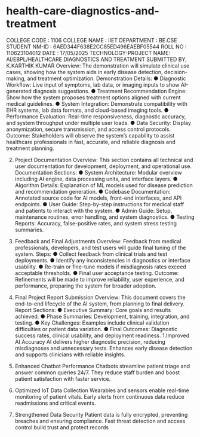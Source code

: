 # health-care-diagnostics-and-treatment
COLLEGE CODE     :  1106
COLLEGE NAME    : IIET
DEPARTMENT       : BE.CSE
STUDENT NM-ID  : 6AED344F638E2CC85ED496EAEBF05544
ROLL NO                : 110623104012
DATE                      : 17/05/2025
TECHNOLOGY-PROJECT NAME:
AI/EBPL/HEALTHCARE DIAGNOSTICS AND TREATMENT
SUBMITTED BY,
K.KARTHIK KUMAR
Overview: 
The demonstration will simulate clinical use cases, showing how the system aids in early disease detection, decision-making, and treatment optimization.
Demonstration Details:
●	Diagnostic Workflow: Live input of symptoms, lab data, or imaging inputs to show AI-generated diagnosis suggestions.
●	Treatment Recommendation Engine: Show how the system proposes treatment options aligned with current medical guidelines.
●	System Integration: Demonstrate compatibility with EHR systems, lab data formats, and cloud-based imaging tools.
●	Performance Evaluation: Real-time responsiveness, diagnostic accuracy, and system throughput under multiple user loads.
●	Data Security: Display anonymization, secure transmission, and access control protocols.
Outcome:
 Stakeholders will observe the system’s capability to assist healthcare professionals in fast, accurate, and reliable diagnosis and treatment planning.

2. Project Documentation
Overview:
 This section contains all technical and user documentation for development, deployment, and operational use.
Documentation Sections:
●	System Architecture: Modular overview including AI engine, data processing units, and interface layers.
●	Algorithm Details: Explanation of ML models used for disease prediction and recommendation generation.
●	Codebase Documentation: Annotated source code for AI models, front-end interfaces, and API endpoints.
●	User Guide: Step-by-step instructions for medical staff and patients to interact with the system.
●	Admin Guide: Setup, maintenance routines, error handling, and system diagnostics.
●	Testing Reports: Accuracy, false-positive rates, and system stress testing summaries.
3. Feedback and Final Adjustments
Overview:
 Feedback from medical professionals, developers, and test users will guide final tuning of the system.
Steps:
●	Collect feedback from clinical trials and test deployments.
●	Identify any inconsistencies in diagnostics or interface usability.
●	Re-train or fine-tune models if misdiagnosis rates exceed acceptable thresholds.
●	Final user acceptance testing.
Outcome:
 Refinements will be made to improve reliability, user experience, and performance, preparing the system for broader adoption.

4. Final Project Report Submission
Overview: 
This document covers the end-to-end lifecycle of the AI system, from planning to final delivery.
Report Sections:
●	Executive Summary: Core goals and results achieved.
●	Phase Summaries: Development, training, integration, and testing.
●	Key Challenges: Examples include clinical validation difficulties or patient data variation.
●	Final Outcomes: Diagnostic success rates, clinical usability, and deployment readiness.
1.Improved AI Accuracy
        AI delivers higher diagnostic precision, reducing misdiagnoses and unnecessary tests.
        Enhances early disease detection and supports clinicians with reliable insights.
2. Enhanced Chatbot Performance
         Chatbots streamline patient triage and answer common queries 24/7.
         They reduce staff burden and boost patient satisfaction with faster service.
3. Optimized IoT Data Collection
         Wearables and sensors enable real-time monitoring of patient vitals.
         Early alerts from continuous data reduce readmissions and critical events.
4. Strengthened Data Security
         Patient data is fully encrypted, preventing breaches and ensuring compliance.
         Fast threat detection and access control build trust and protect records
